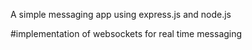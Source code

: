 A simple messaging app using express.js and node.js

#implementation of websockets for real time messaging
